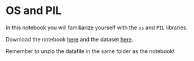# OS and PIL

In this notebook you will familiarize yourself with the `os` and `PIL` libraries.

Download the notebook [here](downloads/os_and_pil.ipynb) and the dataset [here](downloads/plankton.zip).

Remember to unzip the datafile in the same folder as the notebook!
